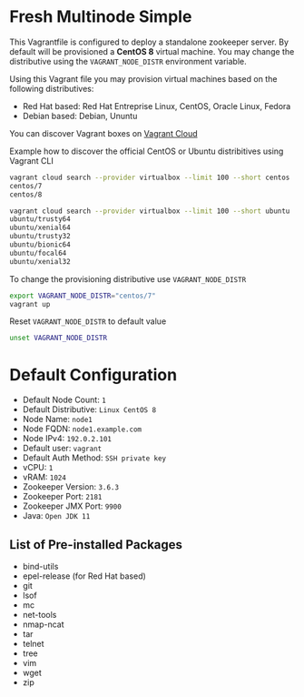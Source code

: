 Fresh Multinode Simple
======================

This Vagrantfile is configured to deploy a standalone zookeeper server. By default will be provisioned a **CentOS 8** virtual machine. You may change the distributive using the `VAGRANT_NODE_DISTR` environment variable.

Using this Vagrant file you may provision virtual machines based on the following distributives:
  * Red Hat based: Red Hat Entreprise Linux, CentOS, Oracle Linux, Fedora
  * Debian based: Debian, Ununtu

You can discover Vagrant boxes on [Vagrant Cloud](https://app.vagrantup.com/boxes/search)

Example how to discover the official CentOS or Ubuntu distribitives using Vagrant CLI

```bash
vagrant cloud search --provider virtualbox --limit 100 --short centos | grep "centos/[0-9]"
centos/7
centos/8
```

```bash
vagrant cloud search --provider virtualbox --limit 100 --short ubuntu | grep "^ubuntu/.*"
ubuntu/trusty64
ubuntu/xenial64
ubuntu/trusty32
ubuntu/bionic64
ubuntu/focal64
ubuntu/xenial32
```

To change the provisioning distributive use `VAGRANT_NODE_DISTR`

```bash
export VAGRANT_NODE_DISTR="centos/7"
vagrant up
```

Reset `VAGRANT_NODE_DISTR` to default value

```bash
unset VAGRANT_NODE_DISTR
```

# Default Configuration

* Default Node Count: `1`
* Default Distributive: `Linux CentOS 8`
* Node Name: `node1`
* Node FQDN: `node1.example.com`
* Node IPv4: `192.0.2.101`
* Default user: `vagrant`
* Default Auth Method: `SSH private key`
* vCPU: `1`
* vRAM: `1024`
* Zookeeper Version: `3.6.3`
* Zookeeper Port: `2181`
* Zookeeper JMX Port: `9900`
* Java: `Open JDK 11`

## List of Pre-installed Packages

* bind-utils
* epel-release (for Red Hat based)
* git
* lsof
* mc
* net-tools
* nmap-ncat
* tar
* telnet
* tree
* vim
* wget
* zip
